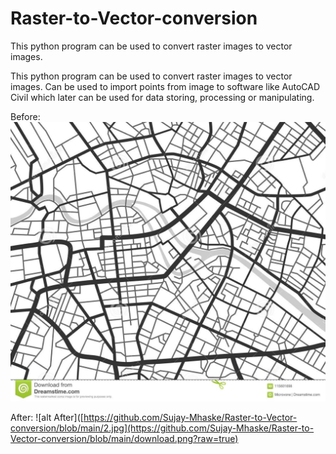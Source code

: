 # Raster-to-Vector-conversion
This python program can be used to convert raster images to vector images.

This python program can be used to convert raster images to vector images. 
Can be used to import points from image to software like AutoCAD Civil which later can be used for data storing, processing or manipulating.

Before:
![alt Before](https://github.com/Sujay-Mhaske/Raster-to-Vector-conversion/blob/main/2.jpg?raw=true)


After:
![alt After]([https://github.com/Sujay-Mhaske/Raster-to-Vector-conversion/blob/main/2.jpg](https://github.com/Sujay-Mhaske/Raster-to-Vector-conversion/blob/main/download.png?raw=true)
